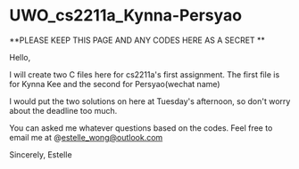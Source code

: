 # UWO_cs2211a_Kynna-Persyao

**PLEASE KEEP THIS PAGE AND ANY CODES HERE AS A SECRET **

Hello,

I will create two C files here for cs2211a's first assignment. The first file is for Kynna Kee and the second for Persyao(wechat name)

I would put the two solutions on here at Tuesday's afternoon, so don't worry about the deadline too much.

You can asked me whatever questions based on the codes. Feel free to email me at @estelle_wong@outlook.com

Sincerely, Estelle
